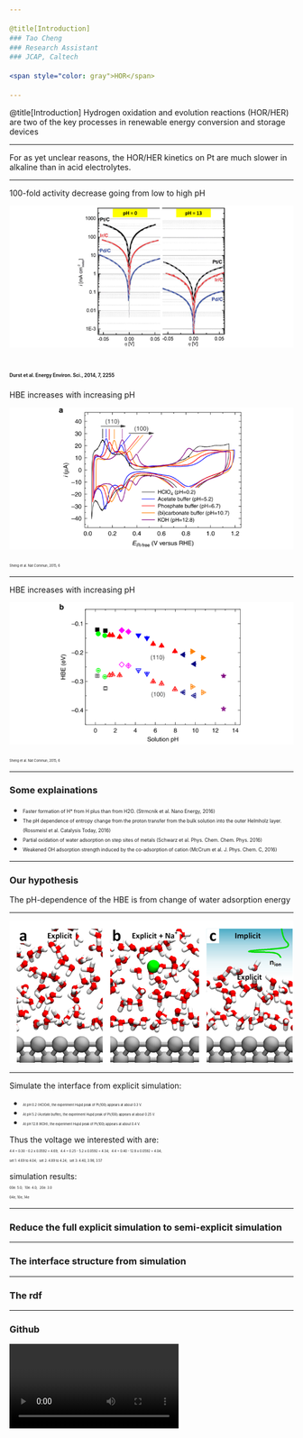 ```yaml
---

@title[Introduction]
### Tao Cheng
### Research Assistant
### JCAP, Caltech

<span style="color: gray">HOR</span>

---
```


@title[Introduction]
Hydrogen oxidation and evolution reactions (HOR/HER) are two of the key processes in renewable energy conversion and storage devices

---
For as yet unclear reasons, the HOR/HER kinetics on Pt are much slower in alkaline than in acid electrolytes. 

---
100-fold activity decrease going from low to high pH

![](assets/f1.png)  

<span style="font-size: 0.4em">Durst et al. Energy Environ. Sci., 2014, 7, 2255</span>
---
HBE increases with increasing pH

![](assets/f3.png)  

<span style="font-size: 0.4em">Sheng et al.  Nat Commun, 2015, 6</span>

---
HBE increases with increasing pH

![](assets/f4.png)  

<span style="font-size: 0.4em">Sheng et al.  Nat Commun, 2015, 6</span>

---
### Some explainations
- <span style="font-size: 0.6em">Faster formation of H* from H plus than from H2O. (Strmcnik et al. Nano Energy, 2016) </span>
- <span style="font-size: 0.6em">The pH dependence of entropy change from the proton transfer from the bulk solution into the outer Helmholz layer. (Rossmeisl et al. Catalysis Today, 2016)</span>
- <span style="font-size: 0.6em">Partial oxidation of water adsorption on step sites of metals (Schwarz et al. Phys. Chem. Chem. Phys. 2016)</span>
- <span style="font-size: 0.6em">Weakened OH adsorption strength induced by the co-adsorption of cation (McCrum et al. J. Phys. Chem. C, 2016)</span>

---
### Our hypothesis
The pH-dependence of the HBE is from change of water adsorption energy

---

![](assets/f5.png)  

---
Simulate the interface from explicit simulation:  

- <span style="font-size: 0.4em">At pH 0.2 (HClO4), the experiment Hupd peak of Pt(100) appears at about 0.3 V.</span>  
- <span style="font-size: 0.4em">At pH 5.2 (Acetate buffer), the experiment Hupd peak of Pt(100) appears at about 0.25 V.</span>  
- <span style="font-size: 0.4em">At pH 12.8 (KOH), the experiment Hupd peak of Pt(100) appears at about 0.4 V.</span>  

Thus the voltage we interested with are:  
<span style="font-size: 0.4em"> 4.4 + 0.30 -  0.2 x 0.0592 = 4.69;</span>
<span style="font-size: 0.4em"> 4.4 + 0.25 -  5.2 x 0.0592 = 4.34;</span>
<span style="font-size: 0.4em"> 4.4 + 0.40 - 12.8 x 0.0592 = 4.04;</span>  
<span style="font-size: 0.4em">set 1: 4.69 to 4.04;</span>
<span style="font-size: 0.4em">set 2: 4.89 to 4.24;</span>
<span style="font-size: 0.4em">set 3: 4.40, 3.98, 3.57</span>

simulation results:  
<span style="font-size: 0.4em">00e: 5.0;</span>
<span style="font-size: 0.4em">10e: 4.0;</span>
<span style="font-size: 0.4em">20e: 3.0</span>  
<span style="font-size: 0.4em">04e, 10e, 14e</span>

---
### Reduce the full explicit simulation to semi-explicit simulation

---
### The interface structure from simulation

---
### The rdf 

---
### Github
![Video](http://127.0.0.1/wordpress/wp-content/uploads/2018/02/p2.mpg)
